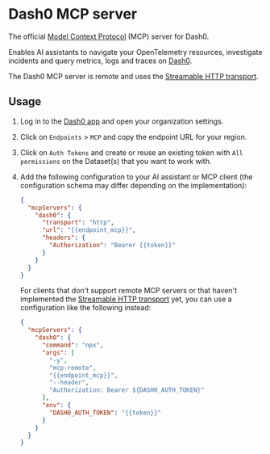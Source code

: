 # Dash0 MCP server

The official [Model Context Protocol](https://modelcontextprotocol.io/introduction) (MCP) server for Dash0.

Enables AI assistants to navigate your OpenTelemetry resources, investigate incidents and query metrics, logs and traces on [Dash0](https://www.dash0.com/).

The Dash0 MCP server is remote and uses the [Streamable HTTP transport](https://modelcontextprotocol.io/specification/2025-03-26/basic/transports#streamable-http).

## Usage
1. Log in to the [Dash0 app](https://app.dash0.com) and open your organization settings.

2. Click on `Endpoints` > `MCP` and copy the endpoint URL for your region.

3. Click on `Auth Tokens` and create or reuse an existing token with `All permissions` on the Dataset(s) that you want to work with.

4. Add the following configuration to your AI assistant or MCP client (the configuration schema may differ depending on the implementation):
   ```json
   {
     "mcpServers": {
       "dash0": {
         "transport": "http",
         "url": "{{endpoint_mcp}}",
         "headers": {
           "Authorization": "Bearer {{token}}"
         }
       }
     }
   }
   ```
   For clients that don't support remote MCP servers or that haven't implemented the [Streamable HTTP transport](https://modelcontextprotocol.io/specification/2025-03-26/basic/transports#streamable-http) yet, you can use a configuration like the following instead:
   ```json
   {
     "mcpServers": {
       "dash0": {
         "command": "npx",
         "args": [
           "-y",
           "mcp-remote",
           "{{endpoint_mcp}}",
           "--header",
           "Authorization: Bearer ${DASH0_AUTH_TOKEN}"
         ],
         "env": {
           "DASH0_AUTH_TOKEN": "{{token}}"
         }
       }
     }
   }
   ```
